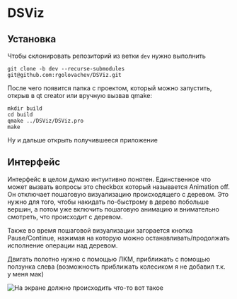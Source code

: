 # DSViz

## Установка

Чтобы склонировать репозиторий из ветки ```dev``` нужно выполнить

```git clone -b dev --recurse-submodules git@github.com:rgolovachev/DSViz.git```

После чего появится папка с проектом, который можно запустить, открыв в qt creator или вручную вызвав qmake:

```
mkdir build
cd build
qmake ../DSViz/DSViz.pro
make
```

Ну и дальше открыть получившееся приложение

## Интерфейс

Интерфейс в целом думаю интуитивно понятен. Единственное что может вызвать вопросы это checkbox который называется Animation off. Он отключает пошаговую визуализацию происходящего с деревом. Это нужно для того, чтобы накидать по-быстрому в дерево побольше вершин, а потом уже включить пошаговую анимацию и внимательно смотреть, что происходит с деревом. 

Также во время пошаговой визуализации загорается кнопка Pause/Continue, нажимая на которую можно останавливать/продолжать исполнение операции над деревом.

Двигать полотно нужно с помощью ЛКМ, приближать с помощью ползунка слева (возможность приближать колесиком я не добавил т.к. у меня мак)

![На экране должно происходить что-то вот такое](/img/pic.png)


